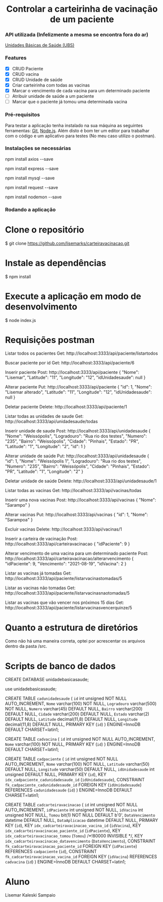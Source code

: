 <h1 align="center"> Controlar a carteirinha de vacinação de um paciente </h1>

### API utilizada (Infelizmente a mesma se encontra fora do ar)
[Unidades Básicas de Saúde (UBS)](https://rest-demas.saude.gov.br/api/estabelecimento)

### Features
- [x] CRUD Paciente
- [x] CRUD vacina
- [x] CRUD Unidade de saúde
- [x] Criar carteirinha com todas as vacinas
- [x] Marcar o vencimento de cada vacina para um determinado paciente
- [ ] Atribuir unidade de saúde a um paciente
- [ ] Marcar que o paciente já tomou uma determinada vacina
### Pré-requisitos

Para testar a aplicação tenha instalado na sua máquina as seguintes ferramentas:
[Git](https://git-scm.com), [Node.js](https://nodejs.org/en/). 
Além disto é bom ter um editor para trabalhar com o código e um aplicativo para testes (No meu caso utilizo o postman).

### Instalações se necessárias
npm install axios --save 

npm install express --save 

npm install mysql --save 

npm install request --save 

npm install nodemon --save

### Rodando a aplicação

# Clone o repositório
$ git clone <https://github.com/lisemarks/carteiravacinacao.git>

# Instale as dependências
$ npm install

# Execute a aplicação em modo de desenvolvimento
$ node index.js

# Requisições postman
Listar todos os pacientes
Get: http://localhost:3333/api/paciente/listartodos

Buscar paciente por id
Get: http://localhost:3333/api/paciente/6

Inserir paciente
Post: http://localhost:3333/api/paciente
{
    "Nome": "Lisemar",
    "Latitude": "11",
    "Longitude": "12",
    "idUnidadesaude": null
}

Alterar paciente
Put: http://localhost:3333/api/paciente
{
    "id": 1,
    "Nome": "Lisemar alterado",
    "Latitude": "11",
    "Longitude": "12",
    "idUnidadesaude": null
}

Deletar paciente
Delete: http://localhost:3333/api/paciente/1

Listar todas as unidades de saude
Get: http://localhost:3333/api/unidadesaude/todas

Inserir unidade de saude
Post: http://localhost:3333/api/unidadesaude
{
    "Nome": "Weissópolis",
    "Logradouro": "Rua rio dos testes",
    "Numero": "235",
    "Bairro": "Weissópolis",
    "Cidade": "Pinhais",
    "Estado": "PR",
    "Latitude": "1",
    "Longitude": "2",
    "id": 1
}

Alterar unidade de saúde
Put: http://localhost:3333/api/unidadesaude
{
    "id": 1,
   "Nome": "Weissópolis 1",
   "Logradouro": "Rua rio dos testes",
   "Numero": "235",
   "Bairro": "Weissópolis",
   "Cidade": "Pinhais",
   "Estado": "PR",
   "Latitude": "1",
   "Longitude": "2"
}

Deletar unidade de saúde
Delete: http://localhost:3333/api/unidadesaude/1

Listar todas as vacinas
Get: http://localhost:3333/api/vacinas/todas

Inserir uma nova vacinas
Post: http://localhost:3333/api/vacinas
{
   "Nome": "Sarampo"
}

Alterar vacinas
Put: http://localhost:3333/api/vacinas
{
   "id": 1,
   "Nome": "Sarampoa"
}

Excluir vacinas
Delete: http://localhost:3333/api/vacinas/1

Inserir a carteira de vacinação
Post: http://localhost:3333/api/carteiravacinacao
{
    "idPaciente": 9
}

Alterar vencimento de uma vacina para um determinado paciente
Post: http://localhost:3333/api/carteiravacinacao/alterarvencimento
{
    "idPaciente": 9,
    "Vencimento": "2021-08-19",
    "idVacina": 2
}

Listar as vacinas já tomadas
Get: http://localhost:3333/api/paciente/listarvacinastomadas/5

Listar as vacinas não tomadas
Get: http://localhost:3333/api/paciente/listarvacinasnaotomadas/5

Listar as vacinas que vão vencer nos próximos 15 dias
Get: http://localhost:3333/api/paciente/listarvacinasvencerquinze/5

# Quanto a estrutura de diretórios
Como não há uma maneira correta, optei por acrescentar os arquivos dentro da pasta /src.

# Scripts de banco de dados
CREATE DATABASE unidadebasicasaude;

use unidadebasicasaude;

CREATE TABLE `cadunidadesaude` (
   `id` int unsigned NOT NULL AUTO_INCREMENT,
   `Nome` varchar(100) NOT NULL,
   `Logradouro` varchar(500) NOT NULL,
   `Numero` varchar(45) DEFAULT NULL,
   `Bairro` varchar(200) DEFAULT NULL,
   `Cidade` varchar(200) DEFAULT NULL,
   `Estado` varchar(2) DEFAULT NULL,
   `Latitude` decimal(11,8) DEFAULT NULL,
   `Longitude` decimal(11,8) DEFAULT NULL,
   PRIMARY KEY (`id`)
 ) ENGINE=InnoDB DEFAULT CHARSET=latin1;

CREATE TABLE `cadvacina` (
   `id` int unsigned NOT NULL AUTO_INCREMENT,
   `Nome` varchar(100) NOT NULL,
   PRIMARY KEY (`id`)
 ) ENGINE=InnoDB DEFAULT CHARSET=latin1;
 
CREATE TABLE `cadpaciente` (
   `id` int unsigned NOT NULL AUTO_INCREMENT,
   `Nome` varchar(100) NOT NULL,
   `Latitude` varchar(50) DEFAULT NULL,
   `Longitude` varchar(50) DEFAULT NULL,
   `idUnidadesaude` int unsigned DEFAULT NULL,
   PRIMARY KEY (`id`),
   KEY `idx_cadpaciente_cadunidadesaude_id` (`idUnidadesaude`),
   CONSTRAINT `fk_cadpaciente_cadunidadesaude_id` FOREIGN KEY (`idUnidadesaude`) REFERENCES `cadunidadesaude` (`id`)
 ) ENGINE=InnoDB DEFAULT CHARSET=latin1;
 
CREATE TABLE `cadcarteiravacinacao` (
   `id` int unsigned NOT NULL AUTO_INCREMENT,
   `idPaciente` int unsigned NOT NULL,
   `idVacina` int unsigned NOT NULL,
   `Tomou` bit(1) NOT NULL DEFAULT b'0',
   `DataVencimento` datetime DEFAULT NULL,
   `DataAplicacao` datetime DEFAULT NULL,
   PRIMARY KEY (`id`),
   KEY `idx_cadcarteiravacinacao_vacina_id` (`idVacina`),
   KEY `idx_cadcarteiravacinacao_paciente_id` (`idPaciente`),
   KEY `idx_cadcarteiravacinacao_tomou` (`Tomou`) /*!80000 INVISIBLE */,
   KEY `idx_cadcarteiravacinacao_datavencimento` (`DataVencimento`),
   CONSTRAINT `fk_cadcarteiravacinacao_paciente_id` FOREIGN KEY (`idPaciente`) REFERENCES `cadpaciente` (`id`),
   CONSTRAINT `fk_cadcarteiravacinacao_vacina_id` FOREIGN KEY (`idVacina`) REFERENCES `cadvacina` (`id`)
 ) ENGINE=InnoDB DEFAULT CHARSET=latin1;
 
# Aluno
Lisemar Kaleski Sampaio

